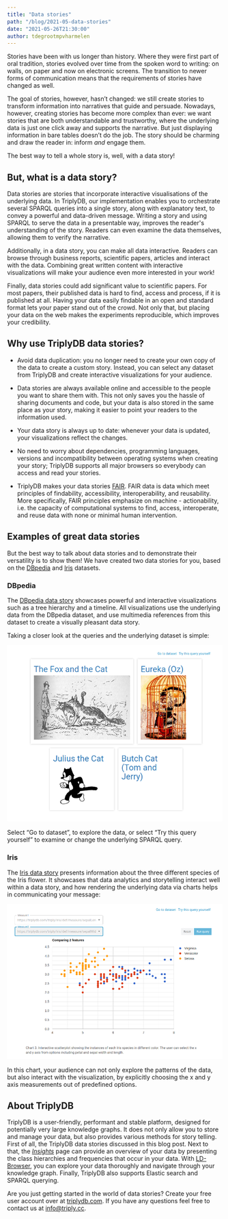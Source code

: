 ```yaml
---
title: "Data stories"
path: "/blog/2021-05-data-stories"
date: "2021-05-26T21:30:00"
author: tdegrootmpvharmelen
---
```


Stories have been with us longer than history. Where they were first part of oral tradition, stories evolved over time from the spoken word to writing: on walls, on paper and now on electronic screens. The transition to newer forms of communication means that the requirements of stories have changed as well. 

The goal of stories, however, hasn’t changed: we still create stories to transform information into narratives that guide and persuade. Nowadays, however, creating stories has become more complex than ever: we want stories that are both understandable and trustworthy, where the underlying data is just one click away and supports the narrative. But just displaying information in bare tables doesn’t do the job. The story should be charming and draw the reader in: inform *and* engage them.

The best way to tell a whole story is, well, with a data story!

## But, what is a data story?

Data stories are stories that incorporate interactive visualisations of the underlying data. In TriplyDB, our implementation enables you to orchestrate several SPARQL queries into a single story, along with explanatory text, to convey a powerful and data-driven message. Writing a story and using SPARQL to serve the data in a presentable way, improves the reader's understanding of the story. Readers can even examine the data themselves, allowing them to verify the narrative. 

Additionally, in a data story, you can make all data interactive. Readers can browse through business reports, scientific papers, articles and interact with the data. Combining great written content with interactive visualizations will make your audience even more interested in your work!

Finally, data stories could add significant value to scientific papers. For most papers, their published data is hard to find, access and process, if it is published at all. Having your data easily findable in an open and standard format lets your paper stand out of the crowd. Not only that, but placing your data on the web makes the experiments reproducible, which improves your credibility. 

## Why use TriplyDB data stories?

- Avoid data duplication: you no longer need to create your own copy of the data to create a custom story. Instead, you can select any dataset from TriplyDB and create interactive visualizations for your audience. 

- Data stories are always available online and accessible to the people you want to share them with. This not only saves you the hassle of sharing documents and code, but your data is also stored in the same place as your story, making it easier to point your readers to the information used.

- Your data story is always up to date: whenever your data is updated, your visualizations reflect the changes.

- No need to worry about dependencies, programming languages, versions and incompatibility between operating systems when creating your story; TriplyDB supports all major browsers so everybody can access and read your stories.

- TriplyDB makes your data stories [FAIR](https://www.go-fair.org/fair-principles/). FAIR data is data which meet principles of findability, accessibility, interoperability, and reusability. More specifically, FAIR principles emphasize on machine - actionability, i.e. the capacity of computational systems to find, access, interoperate, and reuse data with none or minimal human intervention.

## Examples of great data stories

But the best way to talk about data stories and to demonstrate their versatility is to show them! We have created two data stories for you, based on the [DBpedia][] and [Iris][] datasets.

### DBpedia

The [DBpedia data story](https://triplydb.com/Triply/-/stories/DBpedia-Story) showcases powerful and interactive visualizations such as a tree hierarchy and a timeline. All visualizations use the underlying data from the DBpedia dataset, and use multimedia references from this dataset to create a visually pleasant data story.

Taking a closer look at the queries and the underlying dataset is simple:

![DBPedia data story](dbpedia-data-story.png)

Select “Go to dataset”, to explore the data, or select “Try this query yourself” to examine or change the underlying SPARQL query.

### Iris

The [Iris data story](https://triplydb.com/Triply/-/stories/the-iris-dataset) presents information about the three different species of the Iris flower. It showcases that data analytics and storytelling interact well within a data story, and how rendering the underlying data via charts helps in communicating your message:

![Iris data story](iris-data-story.png)

In this chart, your audience can not only explore the patterns of the data, but also interact with the visualization, by explicitly choosing the x and y axis measurements out of predefined options. 

## About TriplyDB

TriplyDB is a user-friendly, performant and stable platform, designed for potentially very large knowledge graphs. It does not only allow you to store and manage your data, but also provides various methods for story telling. First of all, the TriplyDB data stories discussed in this blog post. Next to that, the *[Insights][]* page can provide an overview of your data by presenting the class hierarchies and frequencies that occur in your data. With [LD-Browser][], you can explore your data thoroughly and navigate through your knowledge graph. Finally, TriplyDB also supports Elastic search and SPARQL querying.

Are you just getting started in the world of data stories? Create your free user account over at [triplydb.com][]. If you have any questions feel free to contact us at [info@triply.cc][].


[triplydb.com]: https://triplydb.com
[info@triply.cc]: mailto:info@triply.cc
[Insights]: https://triplydb.com/DBpedia-association/dbpedia/insights/classHierarchy?type=bubbles
[LD-Browser]: https://triplydb.com/DBpedia-association/dbpedia/browser?resource=http%3A%2F%2Fdbpedia.org%2Fresource%2FAnchiano&focus=forward
[DBpedia]: https://triplydb.com/DBpedia-association/dbpedia
[Iris]: https://triplydb.com/Triply/iris
